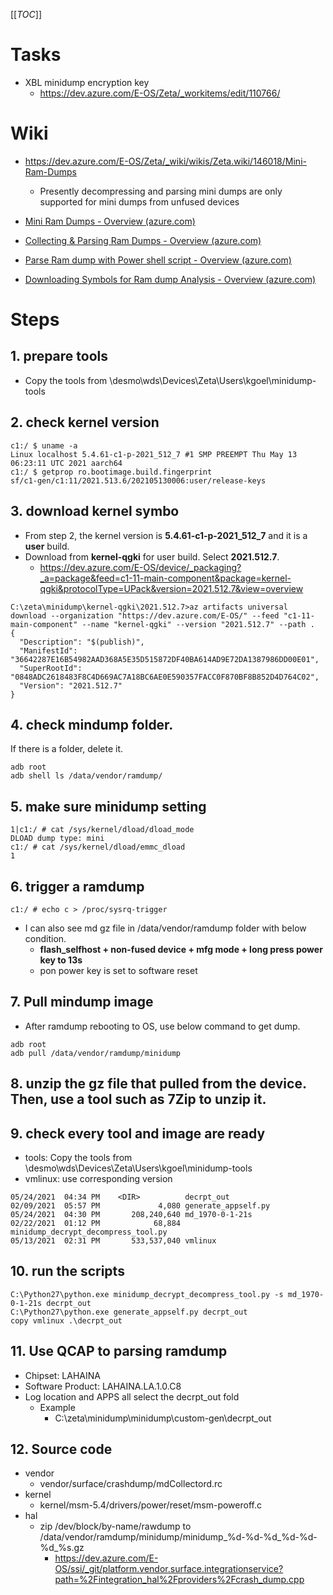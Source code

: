 [[_TOC_]]


# Tasks
- XBL minidump encryption key
  - https://dev.azure.com/E-OS/Zeta/_workitems/edit/110766/

# Wiki
- https://dev.azure.com/E-OS/Zeta/_wiki/wikis/Zeta.wiki/146018/Mini-Ram-Dumps
  - Presently decompressing and parsing mini dumps are only supported for mini dumps from unfused devices

- [Mini Ram Dumps - Overview (azure.com)](https://nam06.safhttps://nam06.safelinks.protection.outlook.com/?url=https%3A%2F%2Fdev.azure.com%2FE-OS%2FZeta%2F_wiki%2Fwikis%2FZeta.wiki%2F137044%2FParse-Ram-dump-with-Power-shell-script&data=04%7C01%7Ctony.yu%40microsoft.com%7Cbc30206960ba4610520608d91e892f8c%7C72f988bf86f141af91ab2d7cd011db47%7C1%7C0%7C637574396830040304%7CUnknown%7CTWFpbGZsb3d8eyJWIjoiMC4wLjAwMDAiLCJQIjoiV2luMzIiLCJBTiI6Ik1haWwiLCJXVCI6Mn0%3D%7C1000&sdata=wNSUcHXKJl7VEx8KOVxXUM2rXRkGnNPMKM%2FknL%2BFgRU%3D&reserved=0elinks.protection.outlook.com/?url=https%3A%2F%2Fdev.azure.com%2FE-OS%2FZeta%2F_wiki%2Fwikis%2FZeta.wiki%2F146018%2FMini-Ram-Dumps&data=04%7C01%7Ctony.yu%40microsoft.com%7Cbc30206960ba4610520608d91e892f8c%7C72f988bf86f141af91ab2d7cd011db47%7C1%7C0%7C637574396830030306%7CUnknown%7CTWFpbGZsb3d8eyJWIjoiMC4wLjAwMDAiLCJQIjoiV2luMzIiLCJBTiI6Ik1haWwiLCJXVCI6Mn0%3D%7C1000&sdata=Zzi1CL%2FRk3HVkW9vJEyzZd7b1eGcIBsvqFnBwoLj6Ww%3D&reserved=0)
- [Collecting & Parsing Ram Dumps - Overview (azure.com)](https://nam06.safelinks.protection.outlook.com/?url=https%3A%2F%2Fdev.azure.com%2FE-OS%2FZeta%2F_wiki%2Fwikis%2FZeta.wiki%2F58488%2FCollecting-Parsing-Ram-Dumps&data=04%7C01%7Ctony.yu%40microsoft.com%7Cbc30206960ba4610520608d91e892f8c%7C72f988bf86f141af91ab2d7cd011db47%7C1%7C0%7C637574396830030306%7CUnknown%7CTWFpbGZsb3d8eyJWIjoiMC4wLjAwMDAiLCJQIjoiV2luMzIiLCJBTiI6Ik1haWwiLCJXVCI6Mn0%3D%7C1000&sdata=WBV3vW%2BDI%2BAqax0ppRupMB9m9OHv4ndaOtxkYYoslYg%3D&reserved=0)
- [Parse Ram dump with Power shell script - Overview (azure.com)](https://nam06.safelinks.protection.outlook.com/?url=https%3A%2F%2Fdev.azure.com%2FE-OS%2FZeta%2F_wiki%2Fwikis%2FZeta.wiki%2F137044%2FParse-Ram-dump-with-Power-shell-script&data=04%7C01%7Ctony.yu%40microsoft.com%7Cbc30206960ba4610520608d91e892f8c%7C72f988bf86f141af91ab2d7cd011db47%7C1%7C0%7C637574396830040304%7CUnknown%7CTWFpbGZsb3d8eyJWIjoiMC4wLjAwMDAiLCJQIjoiV2luMzIiLCJBTiI6Ik1haWwiLCJXVCI6Mn0%3D%7C1000&sdata=wNSUcHXKJl7VEx8KOVxXUM2rXRkGnNPMKM%2FknL%2BFgRU%3D&reserved=0)
- [Downloading Symbols for Ram dump Analysis - Overview (azure.com)](https://nam06.safelinks.protection.outlook.com/?url=https%3A%2F%2Fdev.azure.com%2FE-OS%2FZeta%2F_wiki%2Fwikis%2FZeta.wiki%2F135362%2FDownloading-Symbols-for-Ram-dump-Analysis&data=04%7C01%7Ctony.yu%40microsoft.com%7Cbc30206960ba4610520608d91e892f8c%7C72f988bf86f141af91ab2d7cd011db47%7C1%7C0%7C637574396830050293%7CUnknown%7CTWFpbGZsb3d8eyJWIjoiMC4wLjAwMDAiLCJQIjoiV2luMzIiLCJBTiI6Ik1haWwiLCJXVCI6Mn0%3D%7C1000&sdata=nK3qMO2513g7B5ydvywB%2F9ZXde%2FjpZN03SIR6i3aG1Y%3D&reserved=0)


# Steps
## 1. prepare tools
  - Copy the tools from \\desmo\wds\Devices\Zeta\Users\kgoel\minidump-tools

## 2. check kernel version
```
c1:/ $ uname -a
Linux localhost 5.4.61-c1-p-2021_512_7 #1 SMP PREEMPT Thu May 13 06:23:11 UTC 2021 aarch64
c1:/ $ getprop ro.bootimage.build.fingerprint
sf/c1-gen/c1:11/2021.513.6/202105130006:user/release-keys
```

## 3. download kernel symbo
- From step 2, the kernel version is **5.4.61-c1-p-2021_512_7** and it is a **user** build.
- Download from **kernel-qgki** for user build. Select **2021.512.7**.
  - https://dev.azure.com/E-OS/device/_packaging?_a=package&feed=c1-11-main-component&package=kernel-qgki&protocolType=UPack&version=2021.512.7&view=overview
```
C:\zeta\minidump\kernel-qgki\2021.512.7>az artifacts universal download --organization "https://dev.azure.com/E-OS/" --feed "c1-11-main-component" --name "kernel-qgki" --version "2021.512.7" --path .
{
  "Description": "$(publish)",
  "ManifestId": "36642287E16B54982AAD368A5E35D515872DF40BA614AD9E72DA1387986DD00E01",
  "SuperRootId": "0848ADC2618483F8C4D669AC7A18BC6AE0E590357FACC0F870BF8B852D4D764C02",
  "Version": "2021.512.7"
}
```

## 4. check mindump folder.
If there is a folder, delete it.
```
adb root
adb shell ls /data/vendor/ramdump/
```

## 5. make sure minidump setting
```
1|c1:/ # cat /sys/kernel/dload/dload_mode
DLOAD dump type: mini
c1:/ # cat /sys/kernel/dload/emmc_dload
1
```

## 6. trigger a ramdump
```
c1:/ # echo c > /proc/sysrq-trigger
```
- I can also see md gz file in /data/vendor/ramdump folder with below condition.
  - **flash_selfhost + non-fused device + mfg mode + long press power key to 13s**
  - pon power key is set to software reset

## 7. Pull mindump image
- After ramdump rebooting to OS, use below command to get dump.
```
adb root
adb pull /data/vendor/ramdump/minidump
```

## 8. unzip the gz file that pulled from the device. Then, use a tool such as 7Zip to unzip it.

## 9. check every tool and image are ready
- tools: Copy the tools from \\desmo\wds\Devices\Zeta\Users\kgoel\minidump-tools
- vmlinux: use corresponding version
```
05/24/2021  04:34 PM    <DIR>          decrpt_out
02/09/2021  05:57 PM             4,080 generate_appself.py
05/24/2021  04:30 PM       208,240,640 md_1970-0-1-21s
02/22/2021  01:12 PM            68,884 minidump_decrypt_decompress_tool.py
05/13/2021  02:31 PM       533,537,040 vmlinux
```

## 10. run the scripts
```
C:\Python27\python.exe minidump_decrypt_decompress_tool.py -s md_1970-0-1-21s decrpt_out
C:\Python27\python.exe generate_appself.py decrpt_out
copy vmlinux .\decrpt_out
```

## 11. Use QCAP to parsing ramdump
- Chipset: LAHAINA
- Software Product: LAHAINA.LA.1.0.C8
- Log location and APPS all select the decrpt_out fold
  - Example
    - C:\zeta\minidump\minidump\custom-gen\decrpt_out

## 12. Source code
- vendor
  - vendor/surface/crashdump/mdCollectord.rc
- kernel
  - kernel/msm-5.4/drivers/power/reset/msm-poweroff.c
- hal
  - zip /dev/block/by-name/rawdump to /data/vendor/ramdump/minidump/minidump_%d-%d-%d_%d-%d-%d_%s.gz
    - https://dev.azure.com/E-OS/ssi/_git/platform.vendor.surface.integrationservice?path=%2Fintegration_hal%2Fproviders%2Fcrash_dump.cpp
